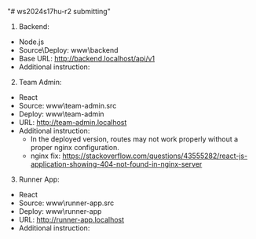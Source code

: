 "# ws2024s17hu-r2 submitting"

1. Backend:

- Node.js
- Source\Deploy: www\backend
- Base URL: http://backend.localhost/api/v1
- Additional instruction:

2. Team Admin:

- React
- Source: www\team-admin.src
- Deploy: www\team-admin
- URL: http://team-admin.localhost
- Additional instruction:
  - In the deployed version, routes may not work properly without a proper nginx configuration.
  - nginx fix: https://stackoverflow.com/questions/43555282/react-js-application-showing-404-not-found-in-nginx-server

3. Runner App:

- React
- Source: www\runner-app.src
- Deploy: www\runner-app
- URL: http://runner-app.localhost
- Additional instruction:
